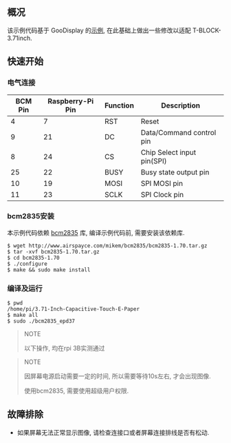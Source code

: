 ## 概况

该示例代码基于 GooDisplay 的[示例](#https://www.good-display.cn/companyfile/165.html), 在此基础上做出一些修改以适配 T-BLOCK-3.71inch.

## 快速开始

### 电气连接

| BCM Pin | Raspberry-Pi Pin | Function | Description                |
| ------- | ---------------- | -------- | -------------------------- |
| 4       | 7                | RST      | Reset                      |
| 9       | 21               | DC       | Data/Command control pin   |
| 8       | 24               | CS       | Chip Select input pin(SPI) |
| 25      | 22               | BUSY     | Busy state output pin      |
| 10      | 19               | MOSI     | SPI MOSI pin               |
| 11      | 23               | SCLK     | SPI Clock pin              |

### bcm2835安装

本示例代码依赖 [bcm2835](#http://www.airspayce.com/mikem/bcm2835/) 库, 编译示例代码前, 需要安装该依赖库.

```shell
$ wget http://www.airspayce.com/mikem/bcm2835/bcm2835-1.70.tar.gz
$ tar -xvf bcm2835-1.70.tar.gz
$ cd bcm2835-1.70
$ ./configure
$ make && sudo make install
```

### 编译及运行

```shell
$ pwd
/home/pi/3.71-Inch-Capacitive-Touch-E-Paper
$ make all
$ sudo ./bcm2835_epd37
```

> NOTE
>
> 以下操作, 均在rpi 3B实测通过

> NOTE
>
> 因屏幕电源启动需要一定的时间, 所以需要等待10s左右, 才会出现图像.
>
> 使用bcm2835, 需要使用超级用户权限.

## 故障排除

- 如果屏幕无法正常显示图像, 请检查连接口或者屏幕连接排线是否有松动.
